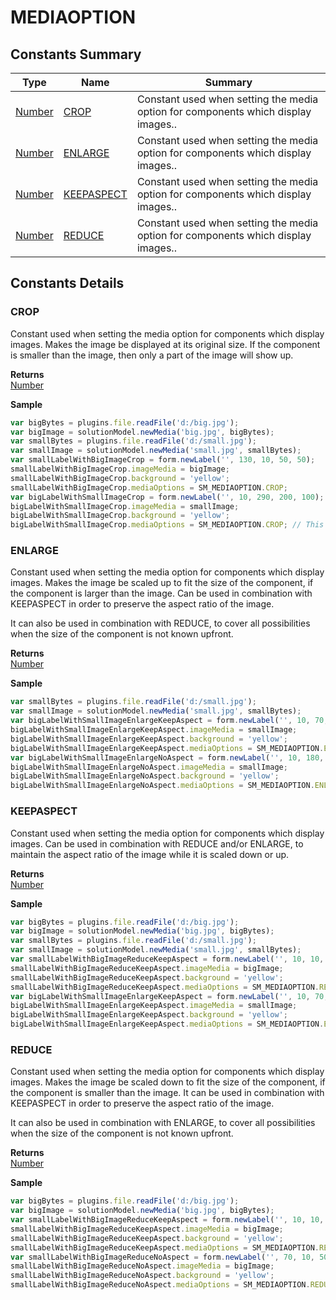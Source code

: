 #  MEDIAOPTION


## Constants Summary

| Type                                                  | Name                                          | Summary                                                          |
| ----------------------------------------------------- | --------------------------------------------- | ---------------------------------------------------------------- |
| [Number](../JSLib/Number.md) | [CROP](MEDIAOPTION.md#CROP)                   | Constant used when setting the media option for components which display images..                                    |
| [Number](../JSLib/Number.md) | [ENLARGE](MEDIAOPTION.md#ENLARGE)                   | Constant used when setting the media option for components which display images..                                    |
| [Number](../JSLib/Number.md) | [KEEPASPECT](MEDIAOPTION.md#KEEPASPECT)                   | Constant used when setting the media option for components which display images..                                    |
| [Number](../JSLib/Number.md) | [REDUCE](MEDIAOPTION.md#REDUCE)                   | Constant used when setting the media option for components which display images..                                    |

## Constants Details

### CROP

Constant used when setting the media option for components which display images.
Makes the image be displayed at its original size. If the component is smaller
than the image, then only a part of the image will show up.

**Returns**\
[Number](../JSLib/Number.md) 


**Sample**

```javascript
var bigBytes = plugins.file.readFile('d:/big.jpg');
var bigImage = solutionModel.newMedia('big.jpg', bigBytes);
var smallBytes = plugins.file.readFile('d:/small.jpg');
var smallImage = solutionModel.newMedia('small.jpg', smallBytes);
var smallLabelWithBigImageCrop = form.newLabel('', 130, 10, 50, 50);
smallLabelWithBigImageCrop.imageMedia = bigImage;
smallLabelWithBigImageCrop.background = 'yellow';	
smallLabelWithBigImageCrop.mediaOptions = SM_MEDIAOPTION.CROP;
var bigLabelWithSmallImageCrop = form.newLabel('', 10, 290, 200, 100);
bigLabelWithSmallImageCrop.imageMedia = smallImage;
bigLabelWithSmallImageCrop.background = 'yellow';
bigLabelWithSmallImageCrop.mediaOptions = SM_MEDIAOPTION.CROP; // This does not do any cropping actually if the label is larger than the image.
```
### ENLARGE

Constant used when setting the media option for components which display images.
Makes the image be scaled up to fit the size of the component, if the component is
larger than the image. Can be used in combination with KEEPASPECT in order to preserve
the aspect ratio of the image.

It can also be used in combination with REDUCE, to cover all possibilities when
the size of the component is not known upfront.

**Returns**\
[Number](../JSLib/Number.md) 


**Sample**

```javascript
var smallBytes = plugins.file.readFile('d:/small.jpg');
var smallImage = solutionModel.newMedia('small.jpg', smallBytes);
var bigLabelWithSmallImageEnlargeKeepAspect = form.newLabel('', 10, 70, 200, 100);
bigLabelWithSmallImageEnlargeKeepAspect.imageMedia = smallImage;
bigLabelWithSmallImageEnlargeKeepAspect.background = 'yellow';
bigLabelWithSmallImageEnlargeKeepAspect.mediaOptions = SM_MEDIAOPTION.ENLARGE | SM_MEDIAOPTION.KEEPASPECT;
var bigLabelWithSmallImageEnlargeNoAspect = form.newLabel('', 10, 180, 200, 100);
bigLabelWithSmallImageEnlargeNoAspect.imageMedia = smallImage;
bigLabelWithSmallImageEnlargeNoAspect.background = 'yellow';
bigLabelWithSmallImageEnlargeNoAspect.mediaOptions = SM_MEDIAOPTION.ENLARGE;
```
### KEEPASPECT

Constant used when setting the media option for components which display images.
Can be used in combination with REDUCE and/or ENLARGE, to maintain the aspect
ratio of the image while it is scaled down or up.

**Returns**\
[Number](../JSLib/Number.md) 


**Sample**

```javascript
var bigBytes = plugins.file.readFile('d:/big.jpg');
var bigImage = solutionModel.newMedia('big.jpg', bigBytes);
var smallBytes = plugins.file.readFile('d:/small.jpg');
var smallImage = solutionModel.newMedia('small.jpg', smallBytes);
var smallLabelWithBigImageReduceKeepAspect = form.newLabel('', 10, 10, 50, 50);
smallLabelWithBigImageReduceKeepAspect.imageMedia = bigImage;
smallLabelWithBigImageReduceKeepAspect.background = 'yellow';	
smallLabelWithBigImageReduceKeepAspect.mediaOptions = SM_MEDIAOPTION.REDUCE | SM_MEDIAOPTION.KEEPASPECT;
var bigLabelWithSmallImageEnlargeKeepAspect = form.newLabel('', 10, 70, 200, 100);
bigLabelWithSmallImageEnlargeKeepAspect.imageMedia = smallImage;
bigLabelWithSmallImageEnlargeKeepAspect.background = 'yellow';
bigLabelWithSmallImageEnlargeKeepAspect.mediaOptions = SM_MEDIAOPTION.ENLARGE | SM_MEDIAOPTION.KEEPASPECT;
```
### REDUCE

Constant used when setting the media option for components which display images.
Makes the image be scaled down to fit the size of the component, if the component
is smaller than the image. It can be used in combination with KEEPASPECT in order
to preserve the aspect ratio of the image.

It can also be used in combination with ENLARGE, to cover all possibilities when
the size of the component is not known upfront.

**Returns**\
[Number](../JSLib/Number.md) 


**Sample**

```javascript
var bigBytes = plugins.file.readFile('d:/big.jpg');
var bigImage = solutionModel.newMedia('big.jpg', bigBytes);
var smallLabelWithBigImageReduceKeepAspect = form.newLabel('', 10, 10, 50, 50);
smallLabelWithBigImageReduceKeepAspect.imageMedia = bigImage;
smallLabelWithBigImageReduceKeepAspect.background = 'yellow';	
smallLabelWithBigImageReduceKeepAspect.mediaOptions = SM_MEDIAOPTION.REDUCE | SM_MEDIAOPTION.KEEPASPECT;
var smallLabelWithBigImageReduceNoAspect = form.newLabel('', 70, 10, 50, 50);
smallLabelWithBigImageReduceNoAspect.imageMedia = bigImage;
smallLabelWithBigImageReduceNoAspect.background = 'yellow';	
smallLabelWithBigImageReduceNoAspect.mediaOptions = SM_MEDIAOPTION.REDUCE;
```

